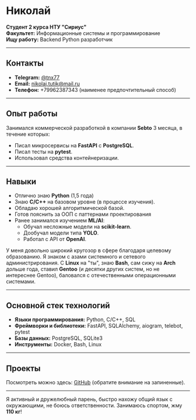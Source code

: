 # Николай

**Студент 2 курса НТУ "Сириус"**  
**Факультет:** Информационные системы и программирование  
**Ищу работу:** Backend Python разработчик

---

## Контакты

- **Telegram:** [@tnx77](https://t.me/tnx77)
- **Email:** nikolaj.tutik@mail.ru
- **Телефон:** +79962387343 (наименее предпочтительный способ)

---

## Опыт работы

Занимался коммерческой разработкой в компании **Sebto** 3 месяца, в течение которых:
- Писал микросервисы на **FastAPI** с **PostgreSQL**.
- Писал тесты на **pytest**.
- Использовал средства контейнеризации.

---

## Навыки
- Отлично знаю **Python** (1,5 года)
- Знаю **C/C++** на базовом уровне (в процессе изучения).
- Обладаю хорошей алгоритмической базой.
- Готов пояснить за ООП с паттернами проектирования
- Ранее занимался изучением **ML/AI**:
  - Обучал несложные модели на **scikit-learn**.
  - Дообучал модели типа **YOLO**.
  - Работал с API от **OpenAI**.

У меня довольно широкий кругозор в сфере благодаря целевому образованию. Я знаком с азами системного и сетевого администрирования. С **Linux** на "ты", знаю **Bash**, сам сижу на **Arch** дольше года, ставил **Gentoo** (и десятки других систем, но не интереснее Gentoo), баловался с отечественными операционными системами.

---

## Основной стек технологий

- **Языки программирования:** Python, C/C++, SQL
- **Фреймворки и библиотеки:** FastAPI, SQLAlchemy, aiogram, telebot, pytest
- **Базы данных:** PostgreSQL, SQLite3
- **Инструменты:** Docker, Bash, Linux

---

## Проекты

Посмотреть можно здесь: [GitHub](https://github.com/tutik77) (обратите внимание на запиненные).

---

Я активный и дружелюбный парень, быстро нахожу общий язык с окружающими, не боюсь ответственности. Занимаюсь спортом, жму **110 кг**!
